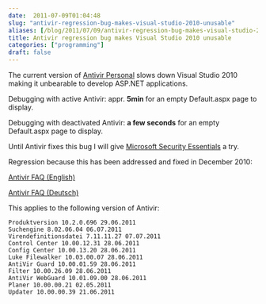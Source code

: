 ```yaml
---
date:  2011-07-09T01:04:48
slug: "antivir-regression-bug-makes-visual-studio-2010-unusable"
aliases: [/blog/2011/07/09/antivir-regression-bug-makes-visual-studio-2010-unusable]
title: Antivir regression bug makes Visual Studio 2010 unusable
categories: ["programming"]
draft: false
---
```


The current version of [Antivir Personal](http://www.avira.com/en/for-home) slows down Visual Studio 2010 making it unbearable to develop ASP.NET applications.

Debugging with active Antivir: appr. **5min** for an empty Default.aspx page to display.

Debugging with deactivated Antivir: **a few seconds** for an empty Default.aspx page to display.

Until Antivir fixes this bug I will give [Microsoft Security Essentials](http://www.microsoft.com/security_essentials/default.aspx?mkt=de-de) a try.

Regression because this has been addressed and fixed in December 2010:

[Antivir FAQ (English)](http://www.avira.com/en/support-for-free-faq-detail/faqid/805)

[Antivir FAQ (Deutsch)](http://www.avira.com/de/support-for-free-faq-detail/faqid/805)

This applies to the following version of Antivir:

    
    Produktversion 10.2.0.696 29.06.2011
    Suchengine 8.02.06.04 06.07.2011
    Virendefinitionsdatei 7.11.11.27 07.07.2011
    Control Center 10.00.12.31 28.06.2011
    Config Center 10.00.13.20 28.06.2011
    Luke Filewalker 10.03.00.07 28.06.2011
    AntiVir Guard 10.00.01.59 28.06.2011
    Filter 10.00.26.09 28.06.2011
    AntiVir WebGuard 10.01.09.00 28.06.2011
    Planer 10.00.00.21 02.05.2011
    Updater 10.00.00.39 21.06.2011

